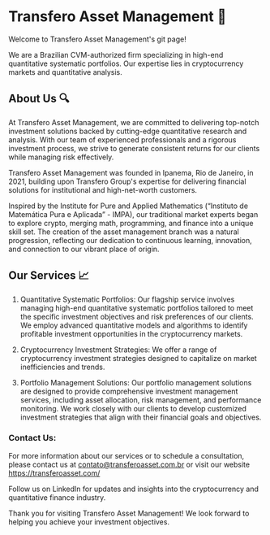 # Transfero Asset Management 💼

Welcome to Transfero Asset Management's git page!

We are a Brazilian CVM-authorized firm specializing in high-end quantitative systematic portfolios. Our expertise lies in cryptocurrency markets and quantitative analysis.

## About Us 🔍
At Transfero Asset Management, we are committed to delivering top-notch investment solutions backed by cutting-edge quantitative research and analysis. With our team of experienced professionals and a rigorous investment process, we strive to generate consistent returns for our clients while managing risk effectively.

Transfero Asset Management was founded in Ipanema, Rio de Janeiro, in 2021, building upon Transfero Group's expertise for delivering financial solutions for institutional and high-net-worth customers. 

Inspired by the Institute for Pure and Applied Mathematics (“Instituto de Matemática Pura e Aplicada” - IMPA), our traditional market experts began to explore crypto, merging math, programming, and finance into a unique skill set. The creation of the asset management branch was a natural progression, reflecting our dedication to continuous learning, innovation, and connection to our vibrant place of origin.


## Our Services 📈

1. Quantitative Systematic Portfolios:
Our flagship service involves managing high-end quantitative systematic portfolios tailored to meet the specific investment objectives and risk preferences of our clients. We employ advanced quantitative models and algorithms to identify profitable investment opportunities in the cryptocurrency markets.

2. Cryptocurrency Investment Strategies:
We offer a range of cryptocurrency investment strategies designed to capitalize on market inefficiencies and trends.

3. Portfolio Management Solutions:
Our portfolio management solutions are designed to provide comprehensive investment management services, including asset allocation, risk management, and performance monitoring.
We work closely with our clients to develop customized investment strategies that align with their financial goals and objectives.

### Contact Us:

For more information about our services or to schedule a consultation, please contact us at contato@transferoasset.com.br or visit our website https://transferoasset.com/

Follow us on LinkedIn for updates and insights into the cryptocurrency and quantitative finance industry.

Thank you for visiting Transfero Asset Management! We look forward to helping you achieve your investment objectives.

<!--

**Here are some ideas to get you started:**
OUR JOURNEY
Math, Programming, and Finance: the making of Transfero Asset
Transfero Asset Management was founded in Ipanema, Rio de Janeiro, in 2021, building upon Transfero Group's expertise for delivering financial solutions for institutional and high-net-worth customers.
Inspired by the Institute for Pure and Applied Mathematics (“Instituto de Matemática Pura e Aplicada” - IMPA), our traditional market experts began to explore crypto, merging math, programming, and finance into a unique skill set. The creation of the asset management branch was a natural progression, reflecting our dedication to continuous learning, innovation, and connection to our vibrant place of origin.

We are committed to becoming a beacon in the regulated market, providing a secure gateway for investors seeking exposure to the crypto asset universe. At every step, we prioritize responsible conduct, customer satisfaction, and unparalleled quality.
🙋‍♀️ A short introduction - what is your organization all about?
🌈 Contribution guidelines - how can the community get involved?
👩‍💻 Useful resources - where can the community find your docs? Is there anything else the community should know?
🍿 Fun facts - what does your team eat for breakfast?
🧙 Remember, you can do mighty things with the power of [Markdown](https://docs.github.com/github/writing-on-github/getting-started-with-writing-and-formatting-on-github/basic-writing-and-formatting-syntax)
💼 - Para representar a gestão de ativos.
📈 - Para representar crescimento e retorno sobre investimento.
🔍 - Para representar análise e pesquisa.
💡
-->
